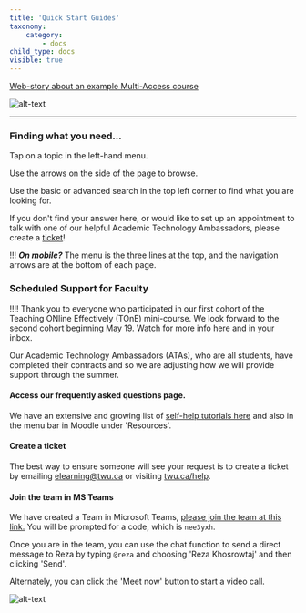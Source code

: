 ```yaml
---
title: 'Quick Start Guides'
taxonomy:
    category:
        - docs
child_type: docs
visible: true
---
```


<!--- Do not change! --->

[Web-story about an example Multi-Access course](http://tiny.cc/BackStageCourse)

![alt-text](image001.png "Plan Ahead")

---
### Finding what you need...

Tap on a topic in the left-hand menu.

Use the arrows on the side of the page to browse.

Use the basic or advanced search in the top left corner to find what you are looking for.

If you don't find your answer here, or would like to set up an appointment to talk with one of our helpful Academic Technology Ambassadors, please create a [ticket](https://www.twu.ca/help)!

!!! ***On mobile?*** The menu is the three lines at the top, and the navigation arrows are at the bottom of each page.


### Scheduled Support for Faculty

!!!! Thank you to everyone who participated in our first cohort of the Teaching ONline Effectively (TOnE) mini-course. We look forward to the second cohort beginning May 19. Watch for more info here and in your inbox.

Our Academic Technology Ambassadors (ATAs), who are all students, have completed their contracts and so we are adjusting how we will provide support through the summer.

#### Access our frequently asked questions page.
We have an extensive and growing list of [self-help tutorials here](https://create.twu.ca/help) and also in the menu bar in Moodle under 'Resources'.

#### Create a ticket
The best way to ensure someone will see your request is to  create a ticket by emailing [elearning@twu.ca](mailto:elearning@twu.ca) or visiting [twu.ca/help](https://twu.ca/help).

#### Join the team in MS Teams
We have created a Team in Microsoft Teams, [please join the team at this link.](https://teams.microsoft.com/l/team/19%3ac4a16207670f47488af233b44bbf601a%40thread.tacv2/conversations?groupId=44141a65-3057-4afb-aa95-a85d566d4bd3&tenantId=2b4ef155-1673-43ef-a480-230c3d483f16) You will be prompted for a code, which is `nee3yxh`.

Once you are in the team, you can use the chat function to send a direct message to Reza by typing `@reza` and choosing 'Reza Khosrowtaj' and then clicking 'Send'.

Alternately, you can click the 'Meet now' button to start a video call.

![alt-text](meet-now.png "Meet Now button")
